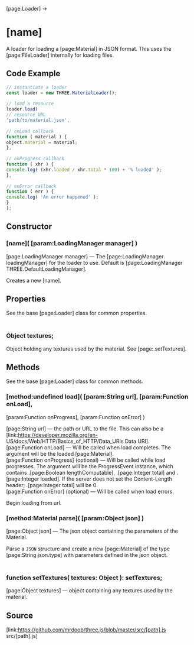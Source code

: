 [page:Loader] →

# [name]

A loader for loading a [page:Material] in JSON format. This uses the
[page:FileLoader] internally for loading files.

## Code Example

  
```ts  
// instantiate a loader  
const loader = new THREE.MaterialLoader();  
  
// load a resource  
loader.load(  
// resource URL  
'path/to/material.json',  
  
// onLoad callback  
function ( material ) {  
object.material = material;  
},  
  
// onProgress callback  
function ( xhr ) {  
console.log( (xhr.loaded / xhr.total * 100) + '% loaded' );  
},  
  
// onError callback  
function ( err ) {  
console.log( 'An error happened' );  
}  
);  
```  

## Constructor

### [name]( [param:LoadingManager manager] )

[page:LoadingManager manager] — The [page:LoadingManager loadingManager] for
the loader to use. Default is [page:LoadingManager
THREE.DefaultLoadingManager].  
  
Creates a new [name].

## Properties

See the base [page:Loader] class for common properties.

### <br/> Object textures; <br/>

Object holding any textures used by the material. See [page:.setTextures].

## Methods

See the base [page:Loader] class for common methods.

###  [method:undefined load]( [param:String url], [param:Function onLoad],
[param:Function onProgress], [param:Function onError] )

[page:String url] — the path or URL to the file. This can also be a
[link:https://developer.mozilla.org/en-
US/docs/Web/HTTP/Basics_of_HTTP/Data_URIs Data URI].  
[page:Function onLoad] — Will be called when load completes. The argument will
be the loaded [page:Material].  
[page:Function onProgress] (optional) — Will be called while load progresses.
The argument will be the ProgressEvent instance, which contains .[page:Boolean
lengthComputable], .[page:Integer total] and .[page:Integer loaded]. If the
server does not set the Content-Length header; .[page:Integer total] will be
0.  
[page:Function onError] (optional) — Will be called when load errors.  
  
Begin loading from url.

### [method:Material parse]( [param:Object json] )

[page:Object json] — The json object containing the parameters of the
Material.  
  
Parse a `JSON` structure and create a new [page:Material] of the type
[page:String json.type] with parameters defined in the json object.

### <br/> function setTextures( textures: Object ): setTextures; <br/>

[page:Object textures] — object containing any textures used by the material.

## Source

[link:https://github.com/mrdoob/three.js/blob/master/src/[path].js
src/[path].js]

